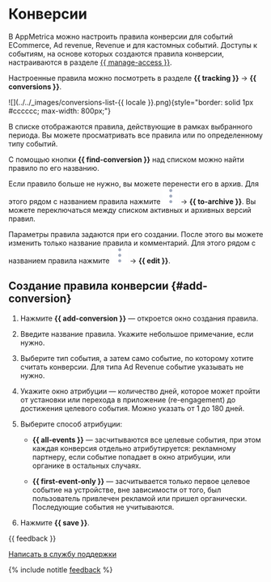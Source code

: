 # Конверсии

В AppMetrica можно настроить правила конверсии для событий ECommerce, Ad revenue, Revenue и для кастомных событий. Доступы к событиям, на основе которых создаются правила конверсии, настраиваются в разделе [{{ manage-access }}](../common/access.md).

Настроенные правила можно посмотреть в разделе **{{ tracking }}** → **{{ conversions }}**. 

![](../../_images/conversions-list-{{ locale }}.png){style="border: solid 1px #cccccc; max-width: 800px;"}

В списке отображаются правила, действующие в рамках выбранного периода. Вы можете просматривать все правила или по определенному типу событий.  

С помощью кнопки **{{ find-conversion }}** над списком можно найти правило по его названию. 

Если правило больше не нужно, вы можете перенести его в архив. Для этого рядом с названием правила нажмите ![](../../_images/dots.svg) → **{{ to-archive }}**. Вы можете переключаться между списком активных и архивных версий правил. 

Параметры правила задаются при его создании. После этого вы можете изменить только название правила и комментарий. Для этого рядом с названием правила нажмите ![](../../_images/dots.svg) → **{{ edit }}**. 

## Создание правила конверсии {#add-conversion}

1. Нажмите **{{ add-conversion }}** — откроется окно создания правила.

1. Введите название правила. Укажите небольшое примечание, если нужно.

1. Выберите тип события, а затем само событие, по которому хотите считать конверсии. Для типа Ad Revenue событие указывать не нужно.

1. Укажите окно атрибуции — количество дней, которое может пройти от установки или перехода в приложение (re-engagement) до достижения целевого события. Можно указать от 1 до 180 дней.

1. Выберите способ атрибуции:

    - **{{ all-events }}** — засчитываются все целевые события, при этом каждая конверсия отдельно атрибутируется: рекламному партнеру, если событие попадает в окно атрибуции, или органике в остальных случаях.

    - **{{ first-event-only }}** — засчитывается только первое целевое событие на устройстве, вне зависимости от того, был пользователь привлечен рекламой или пришел органически. Последующие события не учитываются.

1. Нажмите **{{ save }}**.    

{{ feedback }}

<a href="../troubleshooting/feedback-new.html">
  <span class="button">Написать в службу поддержки</span>
</a>

{% include notitle [feedback](../_includes/feedback-button.md) %}
